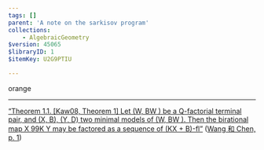 ```yaml
---
tags: []
parent: 'A note on the sarkisov program'
collections:
    - AlgebraicGeometry
$version: 45065
$libraryID: 1
$itemKey: U2G9PTIU

---
```

orange

***

<span class="highlight" data-annotation="%7B%22attachmentURI%22%3A%22http%3A%2F%2Fzotero.org%2Fusers%2F9666949%2Fitems%2FG4BKVA2X%22%2C%22annotationKey%22%3A%224R572GKY%22%2C%22color%22%3A%22%23f19837%22%2C%22pageLabel%22%3A%221%22%2C%22position%22%3A%7B%22pageIndex%22%3A0%2C%22rects%22%3A%5B%5B70.866%2C306.429%2C534.238%2C317.18%5D%2C%5B70.866%2C293.478%2C524.411%2C304.163%5D%2C%5B70.866%2C280.526%2C141.997%2C291.212%5D%5D%7D%2C%22citationItem%22%3A%7B%22uris%22%3A%5B%22http%3A%2F%2Fzotero.org%2Fusers%2F9666949%2Fitems%2FGLXUZZJT%22%5D%2C%22locator%22%3A%221%22%7D%7D" ztype="zhighlight"><a href="zotero://open/library/items/G4BKVA2X?page=1&#x26;annotation=4R572GKY">“Theorem 1.1. [Kaw08, Theorem 1] Let (W, BW ) be a Q-factorial terminal pair, and (X, B), (Y, D) two minimal models of (W, BW ). Then the birational map X 99K Y may be factored as a sequence of (KX + B)-fl”</a></span> <span class="citation" data-citation="%7B%22citationItems%22%3A%5B%7B%22uris%22%3A%5B%22http%3A%2F%2Fzotero.org%2Fusers%2F9666949%2Fitems%2FGLXUZZJT%22%5D%2C%22locator%22%3A%221%22%7D%5D%2C%22properties%22%3A%7B%7D%7D" ztype="zcitation">(<span class="citation-item"><a href="zotero://select/library/items/GLXUZZJT">Wang 和 Chen, p. 1</a></span>)</span>
